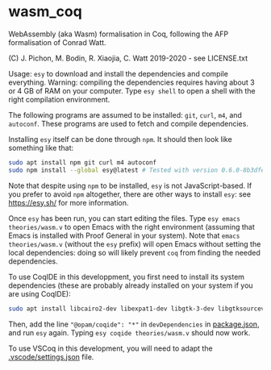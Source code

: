 # wasm_coq
WebAssembly (aka Wasm) formalisation in Coq, following the AFP formalisation of Conrad Watt.

(C) J. Pichon, M. Bodin, R. Xiaojia, C. Watt 2019-2020 - see LICENSE.txt

Usage: `esy` to download and install the dependencies and compile everything.
Warning: compiling the dependencies requires having about 3 or 4 GB of RAM on your computer.
Type `esy shell` to open a shell with the right compilation environment.

The following programs are assumed to be installed: `git`, `curl`, `m4`, and `autoconf`.
These programs are used to fetch and compile dependencies.

Installing `esy` itself can be done through `npm`.
It should then look like something like that:
```bash
sudo apt install npm git curl m4 autoconf
sudo npm install --global esy@latest # Tested with version 0.6.0-8b3dfe of esy.
```
Note that despite using `npm` to be installed, `esy` is not JavaScript-based.
If you prefer to avoid `npm` altogether, there are other ways to install `esy`: see <https://esy.sh/> for more information.

Once `esy` has been run, you can start editing the files.
Type `esy emacs theories/wasm.v` to open Emacs with the right environment (assuming that Emacs is installed with Proof General in your system).
Note that `emacs theories/wasm.v` (without the `esy` prefix) will open Emacs without setting the local dependencies: doing so will likely prevent `coq` from finding the needed dependencies.

To use CoqIDE in this developpment, you first need to install its system dependencies (these are probably already installed on your system if you are using CoqIDE):
```bash
sudo apt install libcairo2-dev libexpat1-dev libgtk-3-dev libgtksourceview-3.0-dev
```
Then, add the line `"@opam/coqide": "*"` in `devDependencies` in [package.json](./package.json), and run `esy` again.
Typing `esy coqide theories/wasm.v` should now work.

To use VSCoq in this development, you will need to adapt the [.vscode/settings.json](.vscode/settings.json) file.

